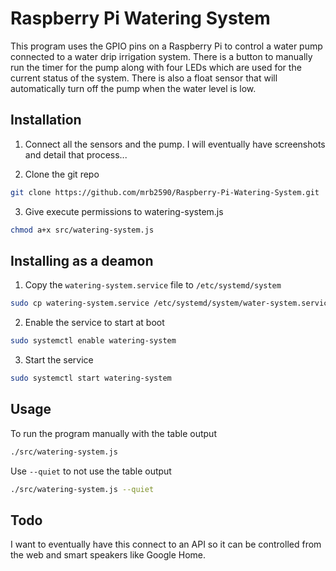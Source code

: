 # Raspberry Pi Watering System

This program uses the GPIO pins on a Raspberry Pi to control a water pump connected to a water drip irrigation system. There is a button to manually run the timer for the pump along with four LEDs which are used for the current status of the system. There is also a float sensor that will automatically turn off the pump when the water level is low.

## Installation

1. Connect all the sensors and the pump. I will eventually have screenshots and detail that process...

2. Clone the git repo

```bash
git clone https://github.com/mrb2590/Raspberry-Pi-Watering-System.git
```

3. Give execute permissions to watering-system.js

```bash
chmod a+x src/watering-system.js
```

## Installing as a deamon

1. Copy the `watering-system.service` file to `/etc/systemd/system`

```bash
sudo cp watering-system.service /etc/systemd/system/water-system.service
```

2. Enable the service to start at boot

```bash
sudo systemctl enable watering-system
```

3. Start the service

```bash
sudo systemctl start watering-system
```

## Usage

To run the program manually with the table output

```bash
./src/watering-system.js
```

Use `--quiet` to not use the table output

```bash
./src/watering-system.js --quiet
```

## Todo

I want to eventually have this connect to an API so it can be controlled from the web and smart speakers like Google Home.
